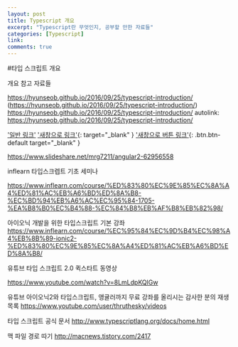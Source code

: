 ```yaml
---
layout: post
title: Typescript 개요
excerpt: "Typescript란 무엇인지, 공부할 만한 자료들"
categories: [Typescript]
link:
comments: true
---
```


#타입 스크립트 개요

개요 참고 자료들

https://hyunseob.github.io/2016/09/25/typescript-introduction/
(https://hyunseob.github.io/2016/09/25/typescript-introduction/)
<https://hyunseob.github.io/2016/09/25/typescript-introduction/>
autolink: <https://hyunseob.github.io/2016/09/25/typescript-introduction/>

['일반 링크'](http://han41858.tistory.com/14)
['새창으로 링크'](http://han41858.tistory.com/14){: target="_blank" }
['새창으로 버튼 링크'](http://han41858.tistory.com/14){: .btn.btn-default target="_blank" }

https://www.slideshare.net/mrg7211/angular2-62956558

inflearn 타입스크렙트 기초 세미나

https://www.inflearn.com/course/%ED%83%80%EC%9E%85%EC%8A%A4%ED%81%AC%EB%A6%BD%ED%8A%B8-%EC%BD%94%EB%A6%AC%EC%95%84-1705-%EA%B8%B0%EC%B4%88-%EC%84%B8%EB%AF%B8%EB%82%98/

아이오닉 개발을 위한 타입스크립트 기본 강좌
https://www.inflearn.com/course/%EC%95%84%EC%9D%B4%EC%98%A4%EB%8B%89-ionic2-%ED%83%80%EC%9E%85%EC%8A%A4%ED%81%AC%EB%A6%BD%ED%8A%B8/

유튜브 타입 스크립트 2.0 퀵스타트 동영상

https://www.youtube.com/watch?v=8LmLdpKQlGw

유튜브 아이오닉2와 타입스크립트, 앵귤러까지 무료 강좌를 올리시는 감사한 분의 재생목록
https://www.youtube.com/user/thruthesky/videos

타입 스크립트 공식 문서
http://www.typescriptlang.org/docs/home.html

맥 파일 경로 따기
http://macnews.tistory.com/2417
